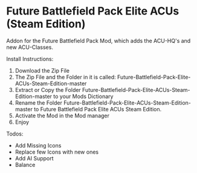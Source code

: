 # Future Battlefield Pack Elite ACUs (Steam Edition)
Addon for the Future Battlefield Pack Mod, which adds the ACU-HQ's and new ACU-Classes.

Install Instructions:
1) Download the Zip File
2) The Zip File and the Folder in it is called: Future-Battlefield-Pack-Elite-ACUs-Steam-Edition-master
3) Extract or Copy the Folder Future-Battlefield-Pack-Elite-ACUs-Steam-Edition-master to your Mods Dictionary 
4) Rename the Folder Future-Battlefield-Pack-Elite-ACUs-Steam-Edition-master to Future Battlefield Pack Elite ACUs Steam Edition. 
5) Activate the Mod in the Mod manager 
6) Enjoy 

Todos: 
- Add Missing Icons
- Replace few Icons with new ones
- Add AI Support
- Balance 
